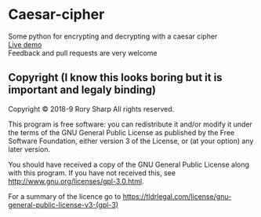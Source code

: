 # Caesar-cipher
Some python for encrypting and decrypting with a caesar cipher  
[Live demo](repl.it/github/https://github.com/qwertpi/caesar-cipher)  
Feedback and pull requests are very welcome  


## Copyright (I know this looks boring but it is important and legaly binding)
Copyright © 2018-9  Rory Sharp All rights reserved.

This program is free software: you can redistribute it and/or modify
it under the terms of the GNU General Public License as published by
the Free Software Foundation, either version 3 of the License, or
(at your option) any later version.

You should have received a copy of the GNU General Public License
along with this program.  If you have not received this, see <http://www.gnu.org/licenses/gpl-3.0.html>.

For a summary of the licence go to https://tldrlegal.com/license/gnu-general-public-license-v3-(gpl-3)

